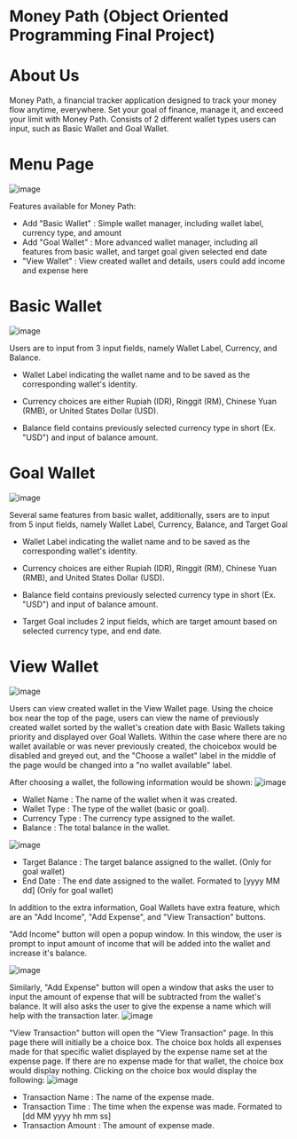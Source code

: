 # Money Path (Object Oriented Programming Final Project)
# About Us
Money Path, a financial tracker application designed to track your money flow anytime, everywhere. Set your goal of finance, manage it, and exceed your limit with Money Path. Consists of 2 different wallet types users can input, such as Basic Wallet and Goal Wallet. 

##

# Menu Page
![image](https://github.com/fatpiggu9/Money-Path/assets/127531908/8eb6a9fa-99c7-43bc-8a25-76010486979b)

Features available for Money Path:
- Add "Basic Wallet" : Simple wallet manager, including wallet label, currency type, and amount
- Add "Goal Wallet" : More advanced wallet manager, including all features from basic wallet, and target goal given selected end date
- "View Wallet" : View created wallet and details, users could add income and expense here

##

# Basic Wallet
![image](https://github.com/fatpiggu9/Money-Path/assets/127531908/13dbce1c-5bd4-4c69-bf10-27b6652270f7)

Users are to input from 3 input fields, namely Wallet Label, Currency, and Balance. 
- Wallet Label indicating the wallet name and to be saved as the corresponding wallet's identity.

- Currency choices are either Rupiah (IDR), Ringgit (RM), Chinese Yuan (RMB), or United States Dollar (USD).

- Balance field contains previously selected currency type in short (Ex. "USD") and input of balance amount.

##

# Goal Wallet
![image](https://github.com/fatpiggu9/Money-Path/assets/127531908/33f888cb-a2bc-4e64-8ab3-a3b050cc23f9)

Several same features from basic wallet, additionally, ssers are to input from 5 input fields, namely Wallet Label, Currency, Balance, and Target Goal

- Wallet Label indicating the wallet name and to be saved as the corresponding wallet's identity.

- Currency choices are either Rupiah (IDR), Ringgit (RM), Chinese Yuan (RMB), and United States Dollar (USD).

- Balance field contains previously selected currency type in short (Ex. "USD") and input of balance amount.

-  Target Goal includes 2 input fields, which are target amount based on selected currency type, and end date.

##

# View Wallet
![image](https://github.com/fatpiggu9/Money-Path/assets/127538786/33f246d7-3e00-4373-b7e1-921fbfaf3292)

Users can view created wallet in the View Wallet page. Using the choice box near the top of the page, users can view the name of previously created wallet sorted by the wallet's creation date with Basic Wallets taking priority and displayed over Goal Wallets. Within the case where there are no wallet available or was never previously created, the choicebox would be disabled and greyed out, and the "Choose a wallet" label in the middle of the page would be changed into a "no wallet available" label.

After choosing a wallet, the following information would be shown:
![image](https://github.com/fatpiggu9/Money-Path/assets/127538786/83479771-ab70-4be1-bc00-7b791f62eda6)

- Wallet Name : The name of the wallet when it was created.
- Wallet Type : The type of the wallet (basic or goal).
- Currency Type : The currency type assigned to the wallet.
- Balance : The total balance in the wallet.

![image](https://github.com/fatpiggu9/Money-Path/assets/127538786/e40e060c-1e01-4daf-a622-a5fd01480903)

- Target Balance : The target balance assigned to the wallet. (Only for goal wallet)
- End Date : The end date assigned to the wallet. Formated to [yyyy MM dd] (Only for goal wallet)

In addition to the extra information, Goal Wallets have extra feature, which are an "Add Income", "Add Expense", and "View Transaction" buttons.

"Add Income" button will open a popup window. In this window, the user is prompt to input amount of income that will be added into the wallet and increase it's balance.


![image](https://github.com/fatpiggu9/Money-Path/assets/127538786/67cc40a4-8abe-403e-8bb7-41149459d827)

Similarly, "Add Expense" button will open a window that asks the user to input the amount of expense that will be subtracted from the wallet's balance. It will also asks the user to give the expense a name which will help with the transaction later.
![image](https://github.com/fatpiggu9/Money-Path/assets/127538786/62d7b8c9-2b28-497e-a99f-cb68f0a50927)

"View Transaction" button will open the "View Transaction" page. In this page there will initially be a choice box. The choice box holds all expenses made for that specific wallet displayed by the expense name set at the expense page. If there are no expense made for that wallet, the choice box would display nothing.
Clicking on the choice box would display the following:
![image](https://github.com/fatpiggu9/Money-Path/assets/127538786/3cca31da-8573-4576-ac08-37ed0402732e)

- Transaction Name : The name of the expense made.
- Transaction Time : The time when the expense was made. Formated to [dd MM yyyy hh mm ss]
- Transaction Amount : The amount of expense made.

